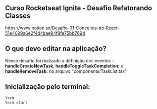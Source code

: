 ## Curso Rocketseat Ignite - Desafio Refatorando Classes
https://www.notion.so/Desafio-01-Conceitos-do-React-51e4099a6e2f4d4bae94f9fe75bb769d
## O que devo editar na aplicação?
Nesse desafio foi realizado a definição dos eventos - **handleCreateNewTask**, **handleToggleTaskCompletion:**  e **handleRemoveTask:** no arquivo "components/TaskList.tsx"

## Inicialização pelo terminal:
```bash
Yarn
Yarn start
```
